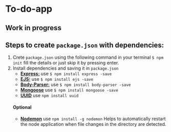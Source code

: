 # To-do-app
## Work in progress

## Steps to create ```package.json``` with dependencies:
1. Crete ```package.json``` using the following command in your terminal ```$ npm init``` fill the details or just skip it by pressing enter.
2. Install dependencies and saving it in  ```package.json```
   - <b>[Express:](https://www.npmjs.com/package/express)</b> use ```$ npm install express -save```  
   - <b>[EJS:](https://www.npmjs.com/package/ejs)</b> use ```$ npm install ejs -save```
   - <b>[Body-Parser:](https://www.npmjs.com/package/body-parser)</b> use ```$ npm install body-parser -save```
   - <b>[Mongoose](https://www.npmjs.com/package/mongoose)</b> use ```$ npm install mongoose -save```
   - <b>[UUID](https://www.npmjs.com/package/uuid)</b> use ```npm install uuid```
   #### Optional 
   - <b>[Nodemon](https://www.npmjs.com/package/nodemon)</b> use ```npm install -g nodemon``` Helps to automatically restart the node application when file changes in the directory are detected.
